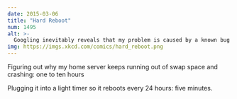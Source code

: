 ```yaml
---
date: 2015-03-06
title: "Hard Reboot"
num: 1495
alt: >-
  Googling inevitably reveals that my problem is caused by a known bug triggered by doing [the exact combination of things I want to do]. I can fix it, or wait a few years until I don't want that combination of things anymore, using the kitchen timer until then.
img: https://imgs.xkcd.com/comics/hard_reboot.png
---
```

Figuring out why my home server keeps running out of swap space and crashing: one to ten hours

Plugging it into a light timer so it reboots every 24 hours: five minutes.


